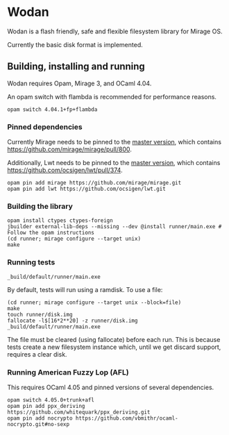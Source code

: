 # Wodan

Wodan is a flash friendly, safe and flexible
filesystem library for Mirage OS.

Currently the basic disk format is implemented.

## Building, installing and running

Wodan requires Opam, Mirage 3, and OCaml 4.04.

An opam switch with flambda is recommended for performance reasons.

```
opam switch 4.04.1+fp+flambda
```

### Pinned dependencies

Currently Mirage needs to be pinned to the
[master version](https://github.com/mirage/mirage),
which contains <https://github.com/mirage/mirage/pull/800>.

Additionally, Lwt needs to be pinned to the [master version](https://github.com/ocsigen/lwt),
which contains <https://github.com/ocsigen/lwt/pull/374>.

```
opam pin add mirage https://github.com/mirage/mirage.git
opam pin add lwt https://github.com/ocsigen/lwt.git
```

### Building the library

```
opam install ctypes ctypes-foreign
jbuilder external-lib-deps --missing --dev @install runner/main.exe # Follow the opam instructions
(cd runner; mirage configure --target unix)
make
```

### Running tests

```
_build/default/runner/main.exe
```

By default, tests will run using a ramdisk.
To use a file:

```
(cd runner; mirage configure --target unix --block=file)
make
touch runner/disk.img
fallocate -l$[16*2**20] -z runner/disk.img
_build/default/runner/main.exe
```

The file must be cleared (using fallocate) before each run.
This is because tests create a new filesystem instance which,
until we get discard support, requires a clear disk.

### Running American Fuzzy Lop (AFL)

This requires OCaml 4.05 and pinned versions of several dependencies.

```
opam switch 4.05.0+trunk+afl
opam pin add ppx_deriving https://github.com/whitequark/ppx_deriving.git
opam pin add nocrypto https://github.com/vbmithr/ocaml-nocrypto.git#no-sexp
```

